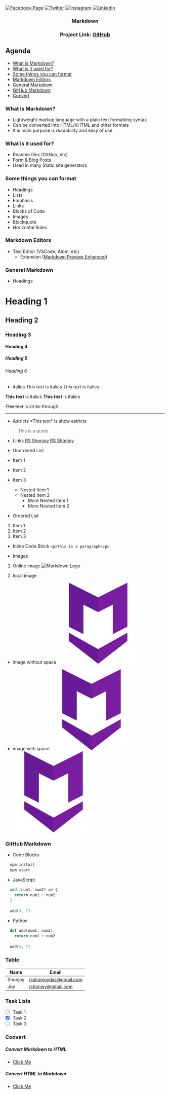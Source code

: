 [![Facebook-Page][facebook-shield]][facebook-url]
[![Twitter][twitter-shield]][twitter-url]
[![Instagram][instagram-shield]][instagram-url]
[![LinkedIn][linkedin-shield]][linkedin-url]

<p align="center">
  <h3 align="center">Markdown</h3>
  <div align="center"><h3>Project Link: <a href="https://github.com/rsshonjoydas/Markdown">GitHub</a></h3></div></p>

## Agenda

- [What is Markdown?](#what-is-markdown)
- [What is it used for?](#what-is-it-used-for)
- [Some things you can format](#some-things-you-can-format)
- [Markdown Editors](#markdown-editors)
- [General Markdown](#general-markdown)
- [GitHub Markdown](#github-markdown)
- [Convert](#convert)

### What is Markdown?

- Lightweight markup language with a plain text formatting syntax
- Can be converted into HTML/XHTML and other formats
- It is main purpose is readability and easy of use

### What is it used for?

- Readme files (GitHub, etc)
- Form & Blog Posts
- Used in many Static site generators

### Some things you can format

- Headings
- Lists
- Emphasis
- Links
- Blocks of Code
- Images
- Blockquote
- Horizontal Rules

### Markdown Editors

- Text Editor (VSCode, Atom, etc)
  - Extension ([Markdown Preview Enhanced](https://marketplace.visualstudio.com/items?itemName=shd101wyy.markdown-preview-enhanced))

### General Markdown

- Headings

# Heading 1

## Heading 2

### Heading 3

#### Heading 4

##### Heading 5

###### Heading 6

- italics
  _This text_ is italics
  _This text_ is italics

<!-- ? Strong -->

**This text** is italics
**This text** is italics

<!-- ? Strike Through -->

~~This text~~ is strike through

<!-- ? Horizontal Rule -->

---

- Astricts
  \*This text\* is show astricts

<!--? Blockquote -->

> This is a quote

- Links
  [RS Shonjoy](http://twitter.com/rsshonjoy)
  [RS Shonjoy](https://twitter.com/rsshonjoy 'rsshonjoydas')

- Unordered List

- Item 1
- Item 2
- Item 3

  - Nested Item 1
  - Nested Item 2
    - More Nested Item 1
    - More Nested Item 2

- Ordered List

1. Item 1
1. Item 2
1. Item 3

- Inline Code Block
  `<p>This is a paragraph</p>`

- Images

1. Online image
   ![Markdown Logo](https://markdown-here.com/img/icon256.png)

2. local image

- image without space
  ![space](./images/markdown.png)

- image with space
  ![space](./images/mark%20down.png)
  ![space](<./images/mark down.png>)

### GitHub Markdown

- Code Blocks

```bash
  npm install
  npm start
```

- JavaScript

```js
  add (num1, num2) => {
    return num1 + num2
  }

  add(3, 7)
```

- Python

```py
  def add(num1, num2):
    return num1 + num2

  add(3, 7)
```

### Table

| Name    | Email                  |
| ------- | ---------------------- |
| Shonjoy | rsshonjoydas@gmail.com |
| Joy     | rshonjoy@gmail.com     |

### Task Lists

- [ ] Task 1
- [x] Task 2
- [ ] Task 3

### Convert

##### Convert Markdown to HTML

- [Click Me](https://markdowntohtml.com/)

##### Convert HTML to Markdown

- [Click Me](https://www.browserling.com/tools/html-to-markdown)

<!-- MARKDOWN LINKS & IMAGES -->

[facebook-shield]: https://img.shields.io/badge/-Facebook-black.svg?style=flat-square&logo=facebook&color=555&logoColor
[facebook-url]: https://facebook.com/rsshonjoydas
[twitter-shield]: https://img.shields.io/badge/-Facebook-black.svg?style=flat-square&logo=twitter&color=555&logoColor
[twitter-url]: https://twitter.com/rsshonjoydas
[instagram-shield]: https://img.shields.io/badge/-Instagram-black.svg?style=flat-square&logo=instagram&color=555&logoColor
[instagram-url]: https://instagram.com/rsshonjoydas
[linkedin-shield]: https://img.shields.io/badge/-LinkedIn-black.svg?style=flat-square&logo=linkedin&colorB
[linkedin-url]: https://linkedin.com/in/rsshonjoydas
